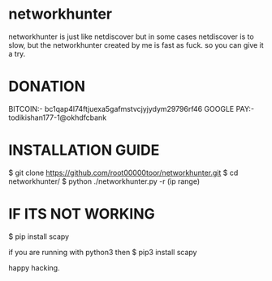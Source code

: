 # networkhunter
networkhunter is just like netdiscover but in some cases netdiscover is to slow, but the networkhunter created by me is fast as fuck. so you can give it  a try.

# DONATION
BITCOIN:- bc1qap4l74ftjuexa5gafmstvcjyjydym29796rf46
GOOGLE PAY:- todikishan177-1@okhdfcbank


# INSTALLATION GUIDE
 $ git clone https://github.com/root00000toor/networkhunter.git
 $ cd networkhunter/
 $ python ./networkhunter.py -r (ip range) 
 
 
# IF ITS NOT WORKING 
 $ pip install scapy

if you are running with python3 then 
 $ pip3 install scapy
 
 happy hacking.
 
 
 
 

